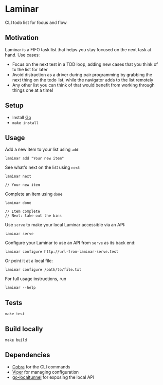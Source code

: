 # Laminar

CLI todo list for focus and flow.

## Motivation
Laminar is a FIFO task list that helps you stay focused on the next task at hand.
Use cases:
- Focus on the next test in a TDD loop, adding new cases that you think of to the list for later
- Avoid distraction as a driver during pair programming by grabbing the next thing on the todo list, while the navigator adds to the list remotely
- Any other list you can think of that would benefit from working through things one at a time!

## Setup
- Install [Go](https://go.dev/)
- `make install`

## Usage
Add a new item to your list using `add`
```
laminar add "Your new item"
```

See what's next on the list using `next`
```
laminar next

// Your new item
```

Complete an item using `done`
```
laminar done

// Item complete
// Next: take out the bins
```

Use `serve` to make your local Laminar accessible via an API:
```
laminar serve
```

Configure your Laminar to use an API from `serve` as its back end:
```
laminar configure http://url-from-laminar-serve.test
```

Or point it at a local file:
```
laminar configure /path/to/file.txt
```

For full usage instructions, run
```
laminar --help
```

## Tests
`make test`

## Build locally
`make build`

## Dependencies
- [Cobra](https://github.com/spf13/cobra) for the CLI commands
- [Viper](https://github.com/spf13/viper) for managing configuration
- [go-localtunnel](https://github.com/localtunnel/go-localtunnel) for exposing the local API